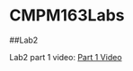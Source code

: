 # CMPM163Labs
 
##Lab2

Lab2 part 1 video: [Part 1 Video](https://drive.google.com/file/d/1fT3sscdZow4fVg__wP3ExCXg0SP7Tm3A/view?usp=sharing)
